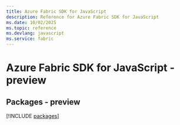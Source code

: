 ```yaml
---
title: Azure Fabric SDK for JavaScript
description: Reference for Azure Fabric SDK for JavaScript
ms.date: 10/02/2025
ms.topic: reference
ms.devlang: javascript
ms.service: fabric
---
```

# Azure Fabric SDK for JavaScript - preview
## Packages - preview
[!INCLUDE [packages](fabric-index.md)]